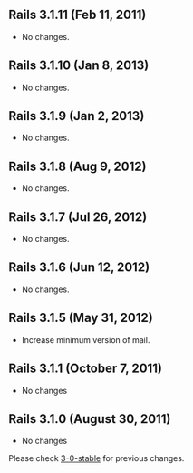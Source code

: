 ## Rails 3.1.11 (Feb 11, 2011) ##

*   No changes.

## Rails 3.1.10 (Jan 8, 2013) ##

*   No changes.

## Rails 3.1.9 (Jan 2, 2013) ##

*   No changes.

## Rails 3.1.8 (Aug 9, 2012) ##

*   No changes.

## Rails 3.1.7 (Jul 26, 2012) ##

*   No changes.

## Rails 3.1.6 (Jun 12, 2012) ##

*   No changes.

## Rails 3.1.5 (May 31, 2012) ##

*   Increase minimum version of mail.

## Rails 3.1.1 (October 7, 2011) ##

*   No changes

## Rails 3.1.0 (August 30, 2011) ##

*   No changes

Please check [3-0-stable](https://github.com/rails/rails/blob/3-0-stable/actionmailer/CHANGELOG) for previous changes.
